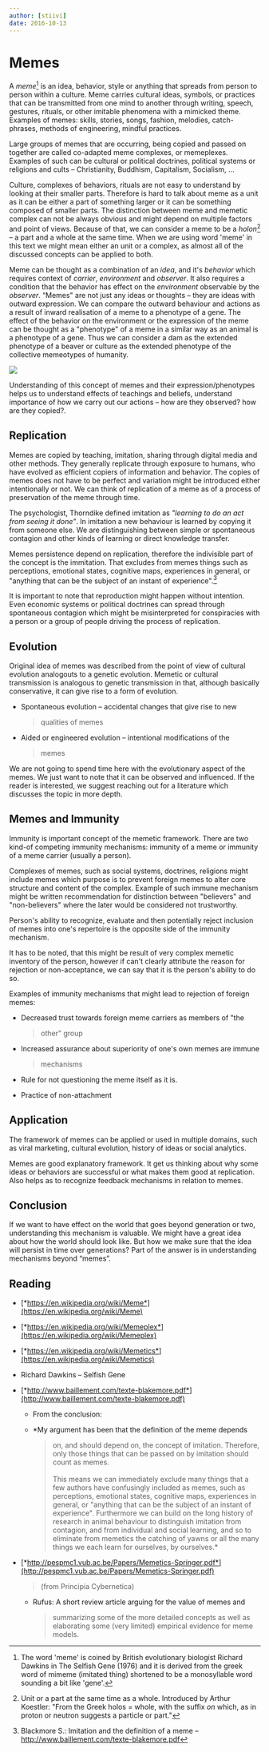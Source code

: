 ```yaml
---
author: [stiivi]
date: 2016-10-13
---
```


# Memes

A *meme*[^1] is an idea, behavior, style or anything that spreads from
person to person within a culture. Meme carries cultural ideas, symbols,
or practices that can be transmitted from one mind to another through
writing, speech, gestures, rituals, or other imitable phenomena with a
mimicked theme. Examples of memes: skills, stories, songs, fashion,
melodies, catch-phrases, methods of engineering, mindful practices.

Large groups of memes that are occurring, being copied and passed on
together are called co-adapted meme complexes, or memeplexes. Examples
of such can be cultural or political doctrines, political systems or
religions and cults – Christianity, Buddhism, Capitalism, Socialism, ...

Culture, complexes of behaviors, rituals are not easy to understand by
looking at their smaller parts. Therefore is hard to talk about meme as
a unit as it can be either a part of something larger or it can be
something composed of smaller parts. The distinction between meme and
memetic complex can not be always obvious and might depend on multiple
factors and point of views. Because of that, we can consider a meme to
be a *holon*[^2] – a part and a whole at the same time. When we are
using word 'meme' in this text we might mean either an unit or a
complex, as almost all of the discussed concepts can be applied to both.

Meme can be thought as a combination of an *idea*, and it's *behavior*
which requires context of *carrier*, *environment* and *observer*. It
also requires a condition that the behavior has effect on the
*environment* observable by the *observer*. “Memes" are not just any
ideas or thoughts – they are ideas with outward expression. We can
compare the outward behaviour and actions as a result of inward
realisation of a meme to a phenotype of a gene. The effect of the
behavior on the environment or the expression of the meme can be thought
as a "phenotype" of a meme in a similar way as an animal is a phenotype
of a gene. Thus we can consider a dam as the extended phenotype of a
beaver or culture as the extended phenotype of the collective memeotypes
of humanity.

![](../assets/notebook/meme.png)

Understanding of this concept of memes and their expression/phenotypes
helps us to understand effects of teachings and beliefs, understand
importance of how we carry out our actions – how are they observed? how
are they copied?.


## Replication

Memes are copied by teaching, imitation, sharing through digital media
and other methods. They generally replicate through exposure to humans,
who have evolved as efficient copiers of information and behavior. The
copies of memes does not have to be perfect and variation might be
introduced either intentionally or not. We can think of replication of a
meme as of a process of preservation of the meme through time.

The psychologist, Thorndike defined imitation as *"learning to do an act
from seeing it done"*. In imitation a new behaviour is learned by
copying it from someone else. We are distinguishing between simple or
spontaneous contagion and other kinds of learning or direct knowledge
transfer.

Memes persistence depend on replication, therefore the indivisible part
of the concept is the immitation. That excludes from memes things such
as perceptions, emotional states, cognitive maps, experiences in
general, or "anything that can be the subject of an instant of
experience".[^3]

It is important to note that reproduction might happen without
intention. Even economic systems or political doctrines can spread
through spontaneous contagion which might be misinterpreted for
conspiracies with a person or a group of people driving the process of
replication.


## Evolution

Original idea of memes was described from the point of view of cultural
evolution analogouts to a genetic evolution. Memetic or cultural
transmission is analogous to genetic transmission in that, although
basically conservative, it can give rise to a form of evolution.

-   Spontaneous evolution – accidental changes that give rise to new
    > qualities of memes

-   Aided or engineered evolution – intentional modifications of the
    > memes

We are not going to spend time here with the evolutionary aspect of the
memes. We just want to note that it can be observed and influenced. If
the reader is interested, we suggest reaching out for a literature which
discusses the topic in more depth.


## Memes and Immunity

Immunity is important concept of the memetic framework. There are two
kind-of competing immunity mechanisms: immunity of a meme or immunity of
a meme carrier (usually a person).

Complexes of memes, such as social systems, doctrines, religions might
include memes which purpose is to prevent foreign memes to alter core
structure and content of the complex. Example of such immune mechanism
might be written recommendation for distinction between "believers" and
"non-believers" where the later would be considered not trustworthy.

Person's ability to recognize, evaluate and then potentially reject
inclusion of memes into one's repertoire is the opposite side of the
immunity mechanism.

It has to be noted, that this might be result of very complex memetic
inventory of the person, however if can't clearly attribute the reason
for rejection or non-acceptance, we can say that it is the person's
ability to do so.

Examples of immunity mechanisms that might lead to rejection of foreign
memes:

-   Decreased trust towards foreign meme carriers as members of "the
    > other" group

-   Increased assurance about superiority of one's own memes are immune
    > mechanisms

-   Rule for not questioning the meme itself as it is.

-   Practice of non-attachment


## Application

The framework of memes can be applied or used in multiple domains, such
as viral marketing, cultural evolution, history of ideas or social
analytics.

Memes are good explanatory framework. It get us thinking about why some
ideas or behaviors are successful or what makes them good at
replication. Also helps as to recognize feedback mechanisms in relation
to memes.


## Conclusion

If we want to have effect on the world that goes beyond generation or
two, understanding this mechanism is valuable. We might have a great
idea about how the world should look like. But how we make sure that the
idea will persist in time over generations? Part of the answer is in
understanding mechanisms beyond “memes”.


## Reading

-   [*https://en.wikipedia.org/wiki/Meme*](https://en.wikipedia.org/wiki/Meme)

-   [*https://en.wikipedia.org/wiki/Memeplex*](https://en.wikipedia.org/wiki/Memeplex)

-   [*https://en.wikipedia.org/wiki/Memetics*](https://en.wikipedia.org/wiki/Memetics)

-   Richard Dawkins – Selfish Gene

-   [*http://www.baillement.com/texte-blakemore.pdf*](http://www.baillement.com/texte-blakemore.pdf)

    -   From the conclusion:

    -   *My argument has been that the definition of the meme depends
        > on, and should depend on, the concept of imitation. Therefore,
        > only those things that can be passed on by imitation should
        > count as memes.\
        > \
        > This means we can immediately exclude many things that a few
        > authors have confusingly included as memes, such as
        > perceptions, emotional states, cognitive maps, experiences in
        > general, or "anything that can be the subject of an instant
        > of experience". Furthermore we can build on the long history
        > of research in animal behaviour to distinguish imitation from
        > contagion, and from individual and social learning, and so to
        > eliminate from memetics the catching of yawns or all the many
        > things we each learn for ourselves, by ourselves.*

-   [*http://pespmc1.vub.ac.be/Papers/Memetics-Springer.pdf*](http://pespmc1.vub.ac.be/Papers/Memetics-Springer.pdf)
    > (from Principia Cybernetica)

    -   Rufus: A short review article arguing for the value of memes and
        > summarizing some of the more detailed concepts as well as
        > elaborating some (very limited) empirical evidence for
        > meme models.

[^1]: The word 'meme' is coined by British evolutionary biologist
    Richard Dawkins in The Selfish Gene (1976) and it is derived from
    the greek word of mimeme (imitated thing) shortened to be a
    monosyllable word sounding a bit like 'gene'.

[^2]: Unit or a part at the same time as a whole. Introduced by Arthur
    Koestler: "From the Greek holos = whole, with the suffix *on* which,
    as in proton or neutron suggests a particle or part."

[^3]: Blackmore S.: Imitation and the definition of a meme –
    http://www.baillement.com/texte-blakemore.pdf
